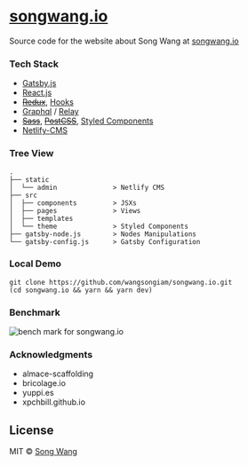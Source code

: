 <h1>
  <a rel="noopener noreferrer" href="https://songwang.io" target="__blank">songwang.io</a>
</h1>

Source code for the website about Song Wang at <span><a rel="noopener noreferrer" href="https://songwang.io" target="__blank">songwang.io</a></span>

### Tech Stack
* [Gatsby.js](https://www.gatsbyjs.org/)
* [React.js](https://facebook.github.io/react/)
* ~~[Redux](https://redux.js.org/)~~, [Hooks](https://reactjs.org/docs/hooks-intro.html)
* [Graphql](http://graphql.org/) / [Relay](https://facebook.github.io/relay/)
* ~~[Sass](http://sass-lang.com/)~~, ~~[PostCSS](http://postcss.org/)~~, [Styled Components](https://www.styled-components.com/)
* [Netlify-CMS](https://www.netlifycms.org/)


### Tree View
```
.
├── static
│  └── admin              > Netlify CMS
├── src
│  ├── components         > JSXs
│  ├── pages              > Views
│  ├── templates
│  └── theme              > Styled Components
├── gatsby-node.js        > Nodes Manipulations
└── gatsby-config.js      > Gatsby Configuration
```

### Local Demo

```
git clone https://github.com/wangsongiam/songwang.io.git
(cd songwang.io && yarn && yarn dev)
```

### Benchmark
![bench mark for songwang.io](https://rawcdn.githack.com/wangsongiam/songwang.io/8ed64e9e95d7c1dab09c23baacbdad79be80158e/static/uploads/bench_201812.png)


### Acknowledgments
- almace-scaffolding
- bricolage.io
- yuppi.es
- xpchbill.github.io

## License
MIT © [Song Wang](https://songwang.io)
